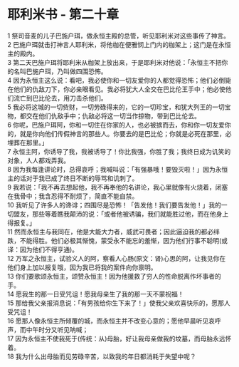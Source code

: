 # 耶利米书 - 第二十章
  
 1 祭司音麦的儿子巴施户珥，做永恒主殿的总管，听见耶利米对这些事传了神言。  
 2 巴施户珥就击打神言人耶利米，将他枷在便雅悯上门内的枷架上；这门是在永恒主的殿内。  
 3 第二天巴施户珥将耶利米从枷架上放出来，于是耶利米对他说：「永恒主不把你的名叫巴施户珥，乃叫做四围恐怖。  
 4 因为永恒主这么说：看吧，我必使你和一切友爱你的人都觉得恐怖；他们必倒毙在他们的仇敌刀下，你必亲眼看见。我必将犹大人全交在巴比伦王手中；他必使他们流亡到巴比伦去，用刀击杀他们。  
 5 我必将这城的一切赀财，一切劳碌得来的，它的一切珍宝，和犹大列王的一切宝物，都交在他们仇敌手中；仇敌必将这一切当作掠物，带到巴比伦去。  
 6 你呢，巴施户珥阿，你和一切住在你家的人，也必被掳而去，你和你一切友爱你的，就是你向他们传假神言的那些人。你要去的是巴比伦；你就是必死在那里，必埋葬在那里。」  
 7 永恒主阿，你诱导了我，我被诱导了！你比我强，你胜了我；我终日成为讥笑的对象，人人都戏弄我。  
 8 因为我每逢讲论时，总得哀呼；我喊叫说：「有强暴哦！要毁灭啦！」因为永恒主的话对于我已成了终日不断的辱骂和讥刺了。  
 9 我若说：「我不再去想起他，我不再奉他的名讲论，我心里就像有火烧着，闭塞在我骨中；我含忍得不耐烦了，简直不能自禁。  
 10 我听见了许多人的谗诽；四围尽是恐怖！「告发他！我们要告发他！」我的一切盟友，那些等着瞧我颠沛的说：「或者他被诱骗，我们就能胜过他，而在他身上得报复。」  
 11 然而永恒主与我同在，他是大能大力者，威武可畏者；因此逼迫我的都必绊跌，不能得胜。他们必极其惭愧，蒙受永不能忘的羞惭，因为他们行事不聪明(或译：因为他们不得亨通)。  
 12 万军之永恒主，试验义人的阿，察看人心肠(原文：肾)心思的阿，让我见你在他们身上加以报复哦，因为我已将我的案件向你禀明。  
 13 你们要歌颂永恒主，颂赞永恒主！因为他援救了穷人的性命脱离作坏事者的手。  
 14 愿我生的那一日受咒诅！愿我母亲生了我的那一天不蒙祝福！  
 15 那给我父亲报消息说：「有男孩给你生下来了！」使我父亲欢喜快乐的，愿那人受咒诅！  
 16 愿那人像永恒主所倾覆的城，而永恒主并不改变心意的；愿他早晨听见哀呼声，而中午时分又听见呐喊；  
 17 因为永恒主不使我死于(传统：从)母胎，好让我母亲做我的坟墓，而母胎永远怀着。  
 18 我为什么出母胎而见劳碌辛苦，以致我的年日都消耗于失望中呢？